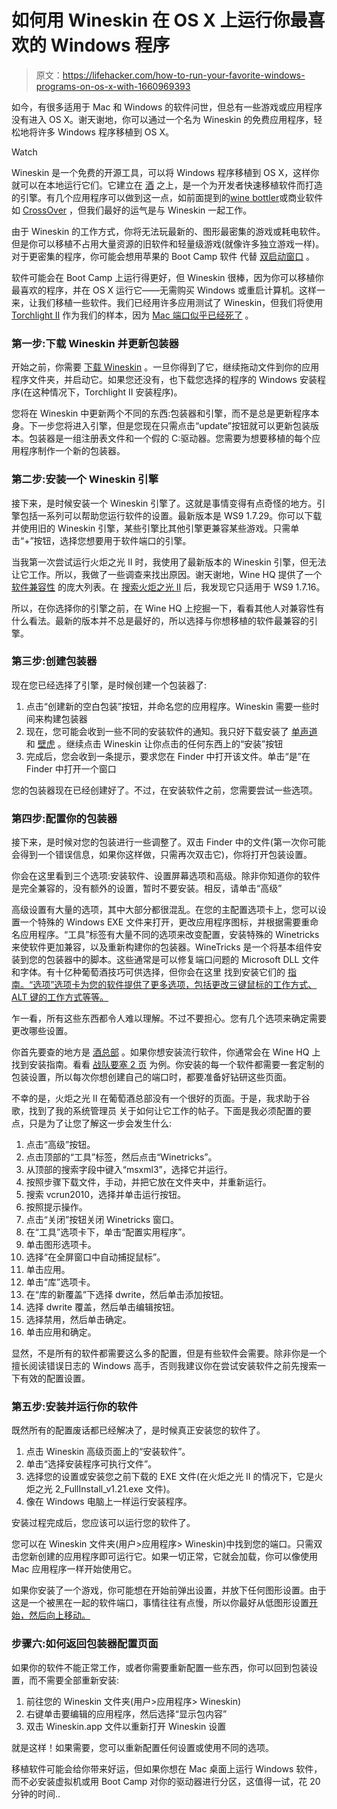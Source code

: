# 如何用 Wineskin 在 OS X 上运行你最喜欢的 Windows 程序

> 原文：<https://lifehacker.com/how-to-run-your-favorite-windows-programs-on-os-x-with-1660969393>

如今，有很多适用于 Mac 和 Windows 的软件问世，但总有一些游戏或应用程序没有进入 OS X。谢天谢地，你可以通过一个名为 Wineskin 的免费应用程序，轻松地将许多 Windows 程序移植到 OS X。

Watch

Wineskin 是一个免费的开源工具，可以将 Windows 程序移植到 OS X，这样你就可以在本地运行它们。它建立在 [酒](http://en.wikipedia.org/wiki/Wine_(software)) 之上，是一个为开发者快速移植软件而打造的引擎。有几个应用程序可以做到这一点，如前面提到的[wine bottler](http://lifehacker.com/winebottler-turns-windows-programs-into-standalone-os-x-5440703)或商业软件如 [CrossOver](https://www.codeweavers.com/products/) ，但我们最好的运气是与 Wineskin 一起工作。

由于 Wineskin 的工作方式，你将无法玩最新的、图形最密集的游戏或耗电软件。但是你可以移植不占用大量资源的旧软件和轻量级游戏(就像许多独立游戏一样)。对于更密集的程序，你可能会想用苹果的 Boot Camp 软件 代替 [双启动窗口](https://lifehacker.com/how-to-run-windows-and-all-your-favorite-windows-progr-5887081) 。

软件可能会在 Boot Camp 上运行得更好，但 Wineskin 很棒，因为你可以移植你最喜欢的程序，并在 OS X 运行它——无需购买 Windows 或重启计算机。这样一来，让我们移植一些软件。我们已经用许多应用测试了 Wineskin，但我们将使用 [Torchlight II](http://www.torchlight2game.com/download) 作为我们的样本，因为 [Mac 端口似乎已经死了](http://kotaku.com/a-couple-of-readers-have-asked-about-torchlight-2s-much-1006075540) 。

### 第一步:下载 Wineskin 并更新包装器

开始之前，你需要 [下载 Wineskin](http://wineskin.urgesoftware.com/tiki-index.php?page=Downloads) 。一旦你得到了它，继续拖动文件到你的应用程序文件夹，并启动它。如果您还没有，也下载您选择的程序的 Windows 安装程序(在这种情况下，Torchlight II 安装程序)。

您将在 Wineskin 中更新两个不同的东西:包装器和引擎，而不是总是更新程序本身。下一步您将进入引擎，但是您现在只需点击“update”按钮就可以更新包装版本。包装器是一组注册表文件和一个假的 C:驱动器。您需要为想要移植的每个应用程序制作一个新的包装器。

### 第二步:安装一个 Wineskin 引擎

接下来，是时候安装一个 Wineskin 引擎了。这就是事情变得有点奇怪的地方。引擎包括一系列可以帮助您运行软件的设置。最新版本是 WS9 1.7.29。你可以下载并使用旧的 Wineskin 引擎，某些引擎比其他引擎更兼容某些游戏。只需单击“+”按钮，选择您想要用于软件端口的引擎。

当我第一次尝试运行火炬之光 II 时，我使用了最新版本的 Wineskin 引擎，但无法让它工作。所以，我做了一些调查来找出原因。谢天谢地，Wine HQ 提供了一个 [软件兼容性](https://appdb.winehq.org/objectManager.php?sClass=category&iId=0&sAction=view&sTitle=Browse+Applications) 的庞大列表。在 [搜索火炬之光 II](https://appdb.winehq.org/objectManager.php?sClass=version&iId=26690) 后，我发现它只适用于 WS9 1.7.16。

所以，在你选择你的引擎之前，在 Wine HQ 上挖掘一下，看看其他人对兼容性有什么看法。最新的版本并不总是最好的，所以选择与你想移植的软件最兼容的引擎。

### 第三步:创建包装器

现在您已经选择了引擎，是时候创建一个包装器了:

1.  点击“创建新的空白包装”按钮，并命名您的应用程序。Wineskin 需要一些时间来构建包装器
2.  现在，您可能会收到一些不同的安装软件的通知。我只好下载安装了 [单声道](http://wiki.winehq.org/Mono) 和 [壁虎](http://wiki.winehq.org/Gecko) 。继续点击 Wineskin 让你点击的任何东西上的“安装”按钮
3.  完成后，您会收到一条提示，要求您在 Finder 中打开该文件。单击“是”在 Finder 中打开一个窗口

您的包装器现在已经创建好了。不过，在安装软件之前，您需要尝试一些选项。

### 第四步:配置你的包装器

接下来，是时候对您的包装进行一些调整了。双击 Finder 中的文件(第一次你可能会得到一个错误信息，如果你这样做，只需再次双击它)，你将打开包装设置。

你会在这里看到三个选项:安装软件、设置屏幕选项和高级。除非你知道你的软件是完全兼容的，没有额外的设置，暂时不要安装。相反，请单击“高级”

高级设置有大量的选项，其中大部分都很混乱。在您的主配置选项卡上，您可以设置一个特殊的 Windows EXE 文件来打开，更改应用程序图标，并根据需要重命名应用程序。“工具”标签有大量不同的选项来改变配置，安装特殊的 Winetricks 来使软件更加兼容，以及重新构建你的包装器。WineTricks 是一个将基本组件安装到您的包装器中的脚本。这些通常是可以修复端口问题的 Microsoft DLL 文件和字体。有十亿种葡萄酒技巧可供选择，但你会在这里 找到安装它们的 [指南。“选项”选项卡为您的软件提供了更多选项，包括更改三键鼠标的工作方式、ALT 键的工作方式等等。](https://code.google.com/p/winetricks/)

乍一看，所有这些东西都令人难以理解。不过不要担心。您有几个选项来确定需要更改哪些设置。

你首先要查的地方是 [酒总部](https://www.winehq.org/) 。如果你想安装流行软件，你通常会在 Wine HQ 上找到安装指南。看看 [战队要塞 2 页](https://appdb.winehq.org/objectManager.php?sClass=version&iId=9901) 为例。你安装的每一个软件都需要一套定制的包装设置，所以每次你想创建自己的端口时，都要准备好钻研这些页面。

不幸的是，火炬之光 II 在葡萄酒总部没有一个很好的页面。于是，我求助于谷歌，找到了我的系统管理员 关于如何让它工作的帖子。下面是我必须配置的要点，只是为了让您了解这一步会发生什么:

1.  点击“高级”按钮。
2.  点击顶部的“工具”标签，然后点击“Winetricks”。
3.  从顶部的搜索字段中键入“msxml3”，选择它并运行。
4.  按照步骤下载文件，手动，并把它放在文件夹中，并重新运行。
5.  搜索 vcrun2010，选择并单击运行按钮。
6.  按照提示操作。
7.  点击“关闭”按钮关闭 Winetricks 窗口。
8.  在“工具”选项卡下，单击“配置实用程序”。
9.  单击图形选项卡。
10.  选择“在全屏窗口中自动捕捉鼠标”。
11.  单击应用。
12.  单击“库”选项卡。
13.  在“库的新覆盖”下选择 dwrite，然后单击添加按钮。
14.  选择 dwrite 覆盖，然后单击编辑按钮。
15.  选择禁用，然后单击确定。
16.  单击应用和确定。

显然，不是所有的软件都需要这么多的配置，但是有些软件会需要。除非你是一个擅长阅读错误日志的 Windows 高手，否则我建议你在尝试安装软件之前先搜索一下有效的配置设置。

### 第五步:安装并运行你的软件

既然所有的配置废话都已经解决了，是时候真正安装您的软件了。

1.  点击 Wineskin 高级页面上的“安装软件”。
2.  单击“选择安装程序可执行文件”。
3.  选择您的设置或安装您之前下载的 EXE 文件(在火炬之光 II 的情况下，它是火炬之光 2_FullInstall_v1.21.exe 文件)。
4.  像在 Windows 电脑上一样运行安装程序。

安装过程完成后，您应该可以运行您的软件了。

您可以在 Wineskin 文件夹(用户>应用程序> Wineskin)中找到您的端口。只需双击您新创建的应用程序即可运行它。如果一切正常，它就会加载，你可以像使用 Mac 应用程序一样开始使用它。

如果你安装了一个游戏，你可能想在开始前弹出设置，并放下任何图形设置。由于这是一个被黑在一起的软件端口，事情往往有点慢，所以你最好从低图形设置[开始，然后向上移动。](http://lifehacker.com/get-more-from-your-games-a-beginners-guide-to-graphics-5985304)

### 步骤六:如何返回包装器配置页面

如果你的软件不能正常工作，或者你需要重新配置一些东西，你可以回到包装设置，而不需要全部重新安装:

1.  前往您的 Wineskin 文件夹(用户>应用程序> Wineskin)
2.  右键单击要编辑的应用程序，然后选择“显示包内容”
3.  双击 Wineskin.app 文件以重新打开 Wineskin 设置

就是这样！如果需要，您可以重新配置任何设置或使用不同的选项。

移植软件可能会给你带来好运，但如果你想在 Mac 桌面上运行 Windows 软件，而不必安装虚拟机或用 Boot Camp 对你的驱动器进行分区，这值得一试，花 20 分钟的时间..